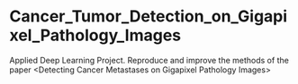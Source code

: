 # Cancer_Tumor_Detection_on_Gigapixel_Pathology_Images
Applied Deep Learning Project. Reproduce and improve the methods of the paper &lt;Detecting Cancer Metastases on Gigapixel Pathology Images>
